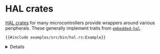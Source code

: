 # HAL crates

[HAL crates](https://github.com/rust-embedded/awesome-embedded-rust#hal-implementation-crates) for
many microcontrollers provide wrappers around various peripherals. These generally implement traits
from [`embedded-hal`](https://crates.io/crates/embedded-hal).

```rust,editable,compile_fail
{{#include examples/src/bin/hal.rs:Example}}
```

<details>

 * `split(...)` enables the GPIO port and returns a struct of its pins.
 * HAL crates exist for many Cortex-M and RISC-V devices, including various STM32, GD32, nRF, NXP,
   MSP430, AVR, PIC microcontrollers.

</details>
